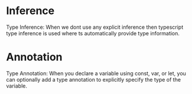# Inference
Type Inference: When we dont use any explicit inference then typescript type inference is used where ts automatically provide type information.

# Annotation
Type Annotation: When you declare a variable using const, var, or let, you can optionally add a type annotation to explicitly specify the type of the variable.